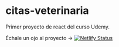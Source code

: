 # citas-veterinaria
Primer proyecto de react del curso Udemy.



Échale un ojo al proyecto -> [![Netlify Status](https://api.netlify.com/api/v1/badges/426f3bc7-aef8-4545-a3d0-71bbdc4e6a42/deploy-status)](https://citas-veterinaria-guillemrima.netlify.app/)
